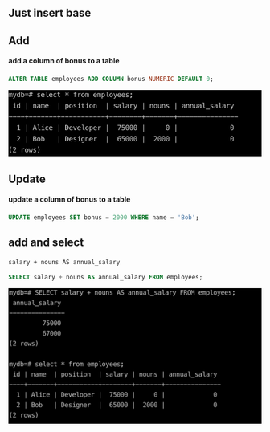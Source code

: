 ## Just insert base


## Add

#### add a column of bonus to a table
```sql
ALTER TABLE employees ADD COLUMN bonus NUMERIC DEFAULT 0;
```
![alt text](image.png)

## Update

#### update a column of bonus to a table
```sql
UPDATE employees SET bonus = 2000 WHERE name = 'Bob';
```

## add and select 
`salary + nouns AS annual_salary`
```sql
SELECT salary + nouns AS annual_salary FROM employees;
```
![alt text](image-1.png)